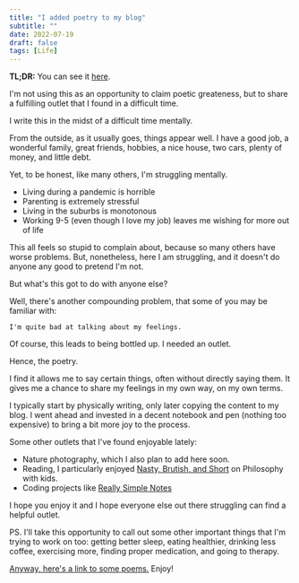```yaml
---
title: "I added poetry to my blog"
subtitle: ""
date: 2022-07-19
draft: false
tags: [Life]
---
```


**TL;DR:** You can see it [here](/tags/poetry).

I'm not using this as an opportunity to claim poetic greateness, but
to share a fulfilling outlet that I found in a difficult time.

<!--more-->

I write this in the midst of a difficult time mentally.

From the outside, as it usually goes, things appear well. I have a good job, a wonderful family,
great friends, hobbies, a nice house, two cars, plenty of money, and little debt.

Yet, to be honest, like many others, I'm struggling mentally.

* Living during a pandemic is horrible
* Parenting is extremely stressful
* Living in the suburbs is monotonous
* Working 9-5 (even though I love my job) leaves me wishing for more out of life

This all feels so stupid to complain about, because so many others have worse problems.
But, nonetheless, here I am struggling, and it doesn't do anyone any good to pretend I'm not.

But what's this got to do with anyone else?

Well, there's another compounding problem, that some of you may be familiar with:

    I'm quite bad at talking about my feelings.

Of course, this leads to being bottled up. I needed an outlet.

Hence, the poetry.

I find it allows me to say certain things, often without directly saying them.
It gives me a chance to share my feelings in my own way, on my own terms.

I typically start by physically writing, only later copying the content to my blog.
I went ahead and invested in a decent notebook and pen (nothing too expensive) to bring a bit more joy to the process.

Some other outlets that I've found enjoyable lately:
* Nature photography, which I also plan to add here soon.
* Reading, I particularly enjoyed [Nasty, Brutish, and Short](https://amzn.to/3ceRMmm) on Philosophy with kids.
* Coding projects like [Really Simple Notes](https://www.reallysimplenotes.com)

I hope you enjoy it and I hope everyone else out there struggling can find a helpful outlet.

PS. I'll take this opportunity to call out some other important things that I'm trying to work on too: getting better sleep, eating healthier, drinking less coffee, exercising more, finding proper medication, and going to therapy.

[Anyway, here's a link to some poems.](/tags/poetry) Enjoy!
